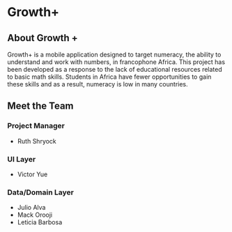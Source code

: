# Growth+

## About Growth +
Growth+ is a mobile application designed to target numeracy, 
the ability to understand and work with numbers, in francophone Africa. 
This project has been developed as a response to the lack of educational resources related to basic math skills. 
Students in Africa have fewer opportunities to gain these skills and as a result, numeracy is low in many countries.

## Meet the Team

### Project Manager
* Ruth Shryock 

### UI Layer
* Victor Yue

### Data/Domain Layer
* Julio Alva
* Mack Orooji
* Leticia Barbosa
